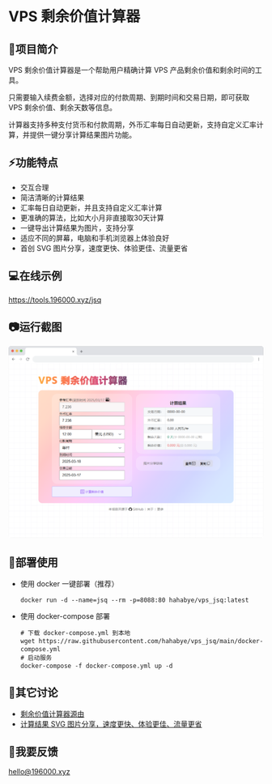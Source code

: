 # VPS 剩余价值计算器

## 🚀项目简介

VPS 剩余价值计算器是一个帮助用户精确计算 VPS 产品剩余价值和剩余时间的工具。

只需要输入续费金额，选择对应的付款周期、到期时间和交易日期，即可获取 VPS 剩余价值、剩余天数等信息。

计算器支持多种支付货币和付款周期，外币汇率每日自动更新，支持自定义汇率计算，并提供一键分享计算结果图片功能。

## ⚡功能特点

- 交互合理
- 简洁清晰的计算结果
- 汇率每日自动更新，并且支持自定义汇率计算
- 更准确的算法，比如大小月非直接取30天计算
- 一键导出计算结果为图片，支持分享
- 适应不同的屏幕，电脑和手机浏览器上体验良好
- 首创 SVG 图片分享，速度更快、体验更佳、流量更省


## 💻在线示例

https://tools.196000.xyz/jsq

## 📷运行截图

![VPS 剩余价值计算器](docs/screenshots/jsq.png)

## 📝部署使用

- 使用 docker 一键部署（推荐）
    ```shell
    docker run -d --name=jsq --rm -p=8088:80 hahabye/vps_jsq:latest
    ```
- 使用 docker-compose 部署
    ```shell
    # 下载 docker-compose.yml 到本地
    wget https://raw.githubusercontent.com/hahabye/vps_jsq/main/docker-compose.yml
    # 启动服务
    docker-compose -f docker-compose.yml up -d
    ```

## 📢其它讨论

- [剩余价值计算器源由](https://www.nodeseek.com/post-172415-1)
- [计算结果 SVG 图片分享，速度更快、体验更佳、流量更省](https://www.nodeseek.com/post-291879-1)


## 📧我要反馈

[hello@196000.xyz](mailto:hello@196000.xyz)

